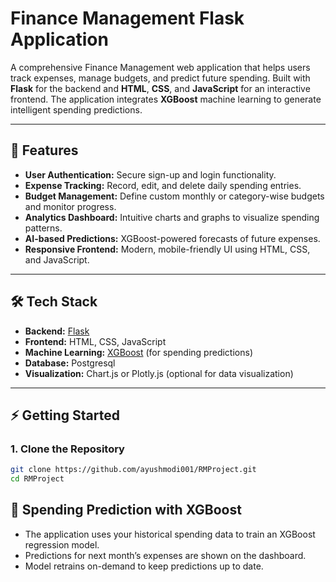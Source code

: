 # Finance Management Flask Application

A comprehensive Finance Management web application that helps users track expenses, manage budgets, and predict future spending. Built with **Flask** for the backend and **HTML**, **CSS**, and **JavaScript** for an interactive frontend. The application integrates **XGBoost** machine learning to generate intelligent spending predictions.

---

## 🚀 Features

- **User Authentication:** Secure sign-up and login functionality.
- **Expense Tracking:** Record, edit, and delete daily spending entries.
- **Budget Management:** Define custom monthly or category-wise budgets and monitor progress.
- **Analytics Dashboard:** Intuitive charts and graphs to visualize spending patterns.
- **AI-based Predictions:** XGBoost-powered forecasts of future expenses.
- **Responsive Frontend:** Modern, mobile-friendly UI using HTML, CSS, and JavaScript.

---

## 🛠 Tech Stack

- **Backend:** [Flask](https://flask.palletsprojects.com/)
- **Frontend:** HTML, CSS, JavaScript
- **Machine Learning:** [XGBoost](https://xgboost.readthedocs.io/) (for spending predictions)
- **Database:** Postgresql
- **Visualization:** Chart.js or Plotly.js (optional for data visualization)

---

## ⚡ Getting Started

### 1. Clone the Repository

```bash
git clone https://github.com/ayushmodi001/RMProject.git
cd RMProject
```

## 🤖 Spending Prediction with XGBoost
- The application uses your historical spending data to train an XGBoost regression model.
- Predictions for next month’s expenses are shown on the dashboard.
- Model retrains on-demand to keep predictions up to date.
